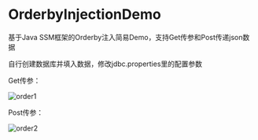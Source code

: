 # OrderbyInjectionDemo
基于Java SSM框架的Orderby注入简易Demo，支持Get传参和Post传递json数据


自行创建数据库并填入数据，修改jdbc.properties里的配置参数

Get传参：

![order1](https://user-images.githubusercontent.com/20917372/111065120-0f16bd80-84f3-11eb-9cfb-91d1c1e34670.png)


Post传参：

![order2](https://user-images.githubusercontent.com/20917372/111065124-163dcb80-84f3-11eb-9e5c-d4108eacfd77.png)
